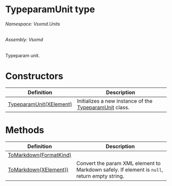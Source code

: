 <a name='T-Vsxmd-Units-TypeparamUnit'></a>
# TypeparamUnit type

###### Namespace:  Vsxmd.Units

###### Assembly:  Vsxmd

Typeparam unit.

# Constructors

| Definition | Description |
|-|-|
| [TypeparamUnit(XElement)](/Vsxmd.Units/Constructors.md/#M-Vsxmd-Units-TypeparamUnit-#ctor-System-Xml-Linq-XElement-) | Initializes a new instance of the [TypeparamUnit](/Vsxmd.Units/TypeparamUnit.md/#T-Vsxmd-Units-TypeparamUnit) class. |

# Methods

| Definition | Description |
|-|-|
| [ToMarkdown(FormatKind)](/Vsxmd.Units/ToMarkdown.md/#M-Vsxmd-Units-TypeparamUnit-ToMarkdown-Vsxmd-Units-FormatKind-) |  |
| [ToMarkdown(XElement})](/Vsxmd.Units/ToMarkdown.md/#M-Vsxmd-Units-TypeparamUnit-ToMarkdown-System-Collections-Generic-IEnumerable{System-Xml-Linq-XElement}-) | Convert the param XML element to Markdown safely. If element is `null`, return empty string. |
